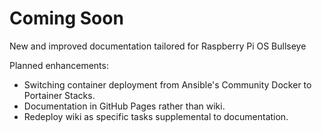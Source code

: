 # Coming Soon
New and improved documentation tailored for Raspberry Pi OS Bullseye

Planned enhancements:
* Switching container deployment from Ansible's Community Docker to Portainer Stacks.
* Documentation in GitHub Pages rather than wiki.
* Redeploy wiki as specific tasks supplemental to documentation.
